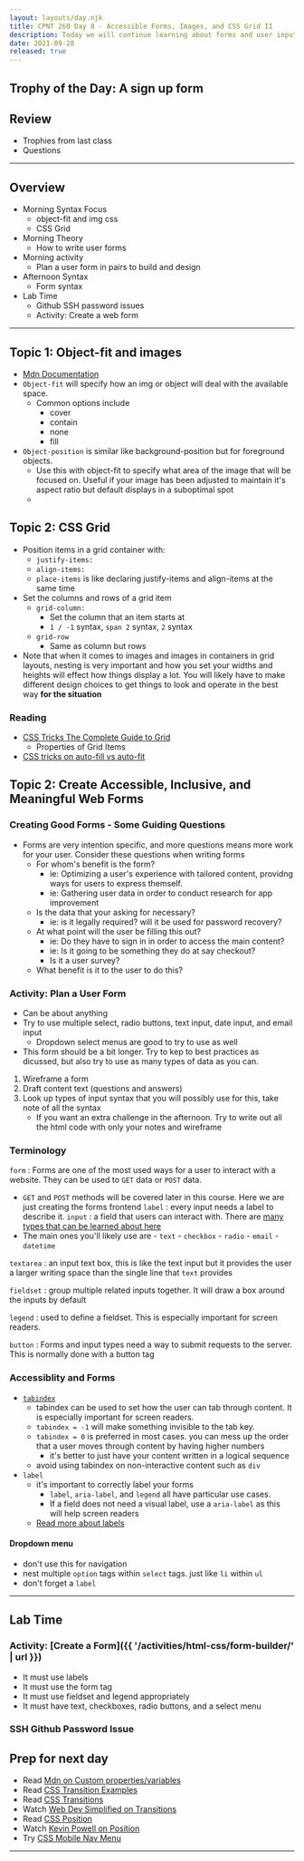 ```yaml
---
layout: layouts/day.njk
title: CPNT 260 Day 8 - Accessible Forms, Images, and CSS Grid II
description: Today we will continue learning about forms and user input. Along with learning form syntax and practicing design strategies that were covered in DSGN-270, we will also learn how to make our forms readable by screen readers.
date: 2021-09-28
released: true
---
```


## Trophy of the Day: A sign up form

## Review

- Trophies from last class
- Questions

---

## Overview

- Morning Syntax Focus
  - object-fit and img css
  - CSS Grid
- Morning Theory
  - How to write user forms 
- Morning activity
  - Plan a user form in pairs to build and design
- Afternoon Syntax
  - Form syntax
- Lab Time
  - Github SSH password issues
  - Activity: Create a web form



---
## Topic 1: Object-fit and images
- [Mdn Documentation](https://developer.mozilla.org/en-US/docs/Web/CSS/object-fit)
- `Object-fit` will specify how an img or object will deal with the available space.
  - Common options include
    - cover
    - contain
    - none
    - fill
- `Object-position` is similar like background-position but for foreground objects. 
  - Use this with object-fit to specify what area of the image that will be focused on. Useful if your image has been adjusted to maintain it's aspect ratio but default displays in a suboptimal spot
  -
## Topic 2: CSS Grid
- Position items in a grid container with:
  - `justify-items:`
  - `align-items:`
  - `place-items` is like declaring justify-items and align-items at the same time
- Set the columns and rows of a grid item
  - `grid-column:`
    - Set the column that an item starts at
    - `1 / -1` syntax, `span 2` syntax, `2` syntax 
  - `grid-row`
    - Same as column but rows
- Note that when it comes to images and images in containers in grid layouts, nesting is very important and how you set your widths and heights will effect how things display a lot. You will likely have to make different design choices to get things to look and operate in the best way **for the situation**

### Reading
- [CSS Tricks The Complete Guide to Grid](https://css-tricks.com/snippets/css/complete-guide-grid/)
  - Properties of Grid Items
- [CSS tricks on auto-fill vs auto-fit](https://css-tricks.com/auto-sizing-columns-css-grid-auto-fill-vs-auto-fit/)


## Topic 2: Create Accessible, Inclusive, and Meaningful Web Forms

### Creating Good Forms - Some Guiding Questions

- Forms are very intention specific, and more questions means more work for your user. Consider these questions when writing forms
  - For whom's benefit is the form?
    - ie: Optimizing a user's experience with tailored content, providng ways for users to express themself.
    - ie: Gathering user data in order to conduct research for app improvement
  - Is the data that your asking for necessary?
    - ie: is it legally required? will it be used for password recovery?
  - At what point will the user be filling this out?
    - ie: Do they have to sign in in order to access the main content?
    - ie: Is it going to be something they do at say checkout?
    - Is it a user survey?
  - What benefit is it to the user to do this?

### Activity: Plan a User Form
- Can be about anything
- Try to use multiple select, radio buttons, text input, date input, and email input
    - Dropdown select menus are good to try to use as well
- This form should be a bit longer. Try to kep to best practices as dicussed, but also try to use as many types of data as you can.
1. Wireframe a form
2. Draft content text (questions and answers)
3. Look up types of input syntax that you will possibly use for this, take note of all the syntax
   - If you want an extra challenge in the afternoon. Try to write out all the html code with only your notes and wireframe

### Terminology

`form`
: Forms are one of the most used ways for a user to interact with a website. They can be used to `GET` data or `POST` data.

- `GET` and `POST` methods will be covered later in this course. Here we are just creating the forms frontend
  `label`
  : every input needs a label to describe it.
  `input`
  : a field that users can interact with. There are [many types that can be learned about here](https://developer.mozilla.org/en-US/docs/Learn/Forms/HTML5_input_types)
- The main ones you'll likely use are - `text` - `checkbox` - `radio` - `email` - `datetime`

`textarea`
  : an input text box, this is like the text input but it provides the user a larger writing space than the single line that `text` provides

`fieldset`
  : group multiple related inputs together. It will draw a box around the inputs by default

`legend`
  : used to define a fieldset. This is especially important for screen readers.

`button`
  : Forms and input types need a way to submit requests to the server. This is normally done with a button tag

### Accessiblity and Forms

- [`tabindex`](https://developer.mozilla.org/en-US/docs/Web/HTML/Global_attributes/tabindex)
  - tabindex can be used to set how the user can tab through content. It is especially important for screen readers.
  - `tabindex = -1` will make something invisible to the tab key.
  - `tabindex = 0` is preferred in most cases. you can mess up the order that a user moves through content by having higher numbers
    - it's better to just have your content written in a logical sequence
  - avoid using tabindex on non-interactive content such as `div`
- `label`
  - it's important to correctly label your forms
    - `label`, `aria-label`, and `legend` all have particular use cases.
    - If a field does not need a visual label, use a `aria-label` as this will help screen readers
  - [Read more about labels](https://www.w3schools.com/accessibility/accessibility_labels.php)

#### Dropdown menu

- don't use this for navigation
- nest multiple `option` tags within `select` tags. just like `li` within `ul`
- don't forget a `label`

---

## Lab Time

### Activity: [Create a Form]({{ '/activities/html-css/form-builder/' | url }})

- It must use labels
- It must use the form tag
- It must use fieldset and legend appropriately
- It must have text, checkboxes, radio buttons, and a select menu

### SSH Github Password Issue

## Prep for next day

- Read [Mdn on Custom properties/variables](https://developer.mozilla.org/en-US/docs/Web/CSS/Using_CSS_custom_properties)
- Read [CSS Transition Examples](https://www.freecodecamp.org/news/css-transition-examples/)
- Read [CSS Transitions](https://css-tricks.com/almanac/properties/t/transition/)
- Watch [Web Dev Simplified on Transitions](https://www.youtube.com/watch?v=YszONjKpgg4)
- Read [CSS Position](https://css-tricks.com/almanac/properties/p/position/)
- Watch [Kevin Powell on Position](https://www.youtube.com/watch?v=P6UgYq3J3Qs)
- Try [CSS Mobile Nav Menu](https://www.w3schools.com/howto/tryit.asp?filename=tryhow_js_mobile_navbar)
---
